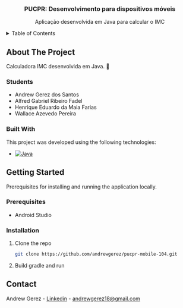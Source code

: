 <div align="center">
  <h3 align="center">PUCPR: Desenvolvimento para dispositivos móveis</h3>

  <p align="center">
    Aplicação desenvolvida em Java para calcular o IMC
  </p>
</div>

<details>
  <summary>Table of Contents</summary>
  <ol>
    <li>
      <a href="#about-the-project">About The Project</a>
      <ul>
        <li><a href="#built-with">Built With</a></li>
      </ul>
    </li>
    <li>
      <a href="#getting-started">Getting Started</a>
      <ul>
        <li><a href="#prerequisites">Prerequisites</a></li>
        <li><a href="#installation">Installation</a></li>
      </ul>
    </li>
  </ol>
</details>


## About The Project
Calculadora IMC desenvolvida em Java. 🔢

### Students
* Andrew Gerez dos Santos
* Alfred Gabriel Ribeiro Fadel
* Henrique Eduardo da Maia Farias
* Wallace Azevedo Pereira

### Built With

This project was developed using the following technologies:
* [![Java][Java]][Java-url]

## Getting Started

Prerequisites for installing and running the application locally.

### Prerequisites

* Android Studio

### Installation

1. Clone the repo
   ```sh
   git clone https://github.com/andrewgerez/pucpr-mobile-104.git
   ```
2. Build gradle and run

 
## Contact

Andrew Gerez - [Linkedin](https://www.linkedin.com/in/andrewgerez/) - andrewgerez18@gmail.com

[Node.js]: https://img.shields.io/badge/Node.js-339933?style=for-the-badge&logo=nodedotjs&logoColor=white
[Node-url]: https://nodejs.org/
[Nest.js]: https://img.shields.io/badge/Nest.js-FF69B4?style=for-the-badge&logo=nestjs&logoColor=white
[Nest-url]: https://nestjs.com
[Next.js]: https://img.shields.io/badge/next.js-000000?style=for-the-badge&logo=nextdotjs&logoColor=white
[Next-url]: https://nextjs.org/
[React.js]: https://img.shields.io/badge/React-20232A?style=for-the-badge&logo=react&logoColor=61DAFB
[React-url]: https://reactjs.org/
[Vue.js]: https://img.shields.io/badge/Vue.js-35495E?style=for-the-badge&logo=vuedotjs&logoColor=4FC08D
[Vue-url]: https://vuejs.org/
[Angular.io]: https://img.shields.io/badge/Angular-DD0031?style=for-the-badge&logo=angular&logoColor=white
[Angular-url]: https://angular.io/
[Svelte.dev]: https://img.shields.io/badge/Svelte-4A4A55?style=for-the-badge&logo=svelte&logoColor=FF3E00
[Svelte-url]: https://svelte.dev/
[Laravel.com]: https://img.shields.io/badge/Laravel-FF2D20?style=for-the-badge&logo=laravel&logoColor=white
[Laravel-url]: https://laravel.com
[Bootstrap.com]: https://img.shields.io/badge/Bootstrap-563D7C?style=for-the-badge&logo=bootstrap&logoColor=white
[Bootstrap-url]: https://getbootstrap.com
[JQuery.com]: https://img.shields.io/badge/jQuery-0769AD?style=for-the-badge&logo=jquery&logoColor=white
[JQuery-url]: https://jquery.com 
[Java]: https://img.shields.io/badge/Java-ffa500?style=for-the-badge&logo=java&logoColor=white
[Java-url]: https://www.java.com/pt-BR/
